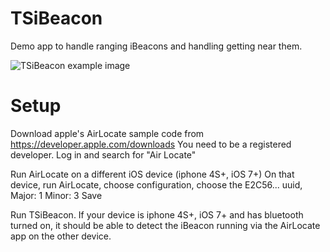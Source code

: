TSiBeacon
=========

Demo app to handle ranging iBeacons and handling getting near them.

![TSiBeacon example image](http://i.imgur.com/I5DAHbK.jpg "TSiBeacon in action")

Setup
=========

Download apple's AirLocate sample code from https://developer.apple.com/downloads
You need to be a registered developer. Log in and search for "Air Locate"

Run AirLocate on a different iOS device (iphone 4S+, iOS 7+)
On that device, run AirLocate, choose configuration, choose the E2C56... uuid, 
Major: 1
Minor: 3
Save

Run TSiBeacon.
If your device is iphone 4S+, iOS 7+ and has bluetooth turned on, it should be able to detect the iBeacon running via the AirLocate app on the other device.
